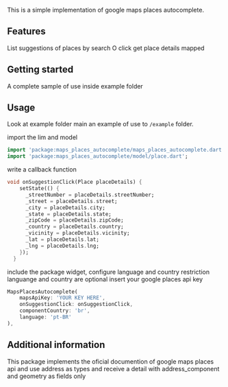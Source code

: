 This is a simple implementation of google maps places autocomplete.

## Features

List suggestions of places by search
O click get place details mapped

## Getting started

A complete sample of use inside example folder

## Usage

Look at example folder main an example of use
to `/example` folder. 


import the lim and model
```dart
import 'package:maps_places_autocomplete/maps_places_autocomplete.dart';
import 'package:maps_places_autocomplete/model/place.dart';
```

write a callback function
```dart
void onSuggestionClick(Place placeDetails) {
    setState(() {
      _streetNumber = placeDetails.streetNumber;
      _street = placeDetails.street;
      _city = placeDetails.city;
      _state = placeDetails.state;
      _zipCode = placeDetails.zipCode;
      _country = placeDetails.country;
      _vicinity = placeDetails.vicinity;
      _lat = placeDetails.lat;
      _lng = placeDetails.lng;
    });
  }
```

include the package widget, configure language and country restriction
languange and country are optional
insert your google places api key
```dart
MapsPlacesAutocomplete(
    mapsApiKey: 'YOUR KEY HERE',
    onSuggestionClick: onSuggestionClick,
    componentCountry: 'br',
    language: 'pt-BR'
),
```

## Additional information

This package implements the oficial documention of google maps places api
and use address as types and receive a detail with address_component and geometry as fields only
